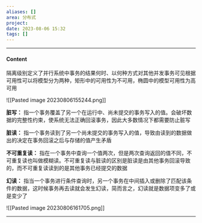 ```yaml
---
aliases: []
area: 分布式
project: 
date: 2023-08-06 15:32
tags: []
---
```

---
#### Content
隔离级别定义了并行系统中事务的结果何时、以何种方式对其他并发事务可见根据可用性可以将模型分为两种，矩形中的可用性为不可用，椭圆中的模型可用性为高可用

![[Pasted image 20230806155244.png]]

**脏写：**
指一个事务覆盖了另一个在运行中、尚未提交的事务写入的值。会破坏数据的完整性约束，使系统无法正确回滚事务，因此大多数情况下都需要防止脏写

**脏读：**
指一个事务读到了另一个尚未提交的事务写入的值，导致由读到的数据做出的决定在事务回滚之后与存储的值产生矛盾

**不可重复读：**
指在一个事务中查询一个值两次，但是两次查询返回的值不同，不可重复读也叫做模糊读。不可重复读与脏读的区别是脏读是由其他事务回滚导致的，而不可重复读读到的是其他事务已经提交的数据

**幻读：**
指当一个事务进行条件查询时，另一个事务在中间插入或删除了匹配该条件的数据，这时候事务再去读就会发生幻读，简而言之，幻读就是数据项变多了或是变少了

![[Pasted image 20230806161705.png]]

---

